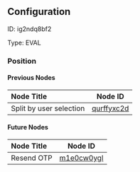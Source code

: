 # 
## Configuration
ID:  ig2ndq8bf2

Type: EVAL 








### Position

#### Previous Nodes
| Node Title | Node ID |
| :------------- | ------------ |
| Split by user selection  | [qurffyxc2d](./qurffyxc2d.md) | 
 
 #### Future Nodes
| Node Title | Node ID |
| :------------- | ------------ |
| Resend OTP |[m1e0cw0ygl](./m1e0cw0ygl.md) | 